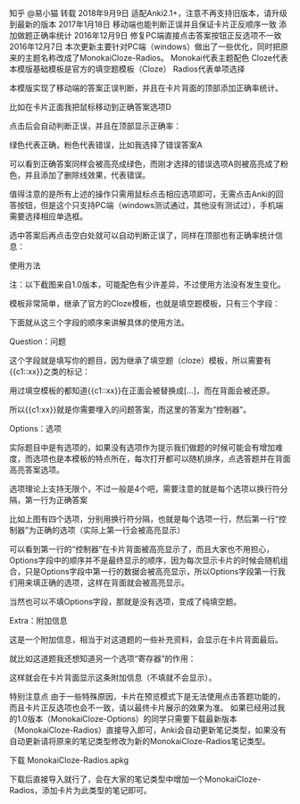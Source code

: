 
知乎 @易小猫 转载
2018年9月9日
适配Anki2.1+，注意不再支持旧版本，请升级到最新的版本
2017年1月18日
移动端也能判断正误并且保证卡片正反顺序一致
添加做题正确率统计
2016年12月9日
修复PC端直接点击答案按钮正反选项不一致
2016年12月7日
本次更新主要针对PC端（windows）做出了一些优化，同时把原来的主题名称改成了MonokaiCloze-Radios。
Monokai代表主题配色
Cloze代表本模版基础模板是官方的填空题模板（Cloze）
Radios代表单项选择


本模版实现了移动端的答案正误判断，并且在卡片背面的顶部添加正确率统计。

比如在卡片正面我把鼠标移动到正确答案选项D




点击后会自动判断正误，并且在顶部显示正确率：


绿色代表正确，粉色代表错误，比如我选择了错误答案A


可以看到正确答案同样会被高亮成绿色，而刚才选择的错误选项A则被高亮成了粉色，并且添加了删除线效果，代表错误。

值得注意的是所有上述的操作只需用鼠标点击相应选项即可，无需点击Anki的回答按钮，但是这个只支持PC端（windows测试通过，其他没有测试过），手机端需要选择相应单选框。




选中答案后再点击空白处就可以自动判断正误了，同样在顶部也有正确率统计信息：





使用方法



注：以下截图来自1.0版本，可能配色有少许差异，不过使用方法没有发生变化。

模板非常简单，继承了官方的Cloze模板，也就是填空题模板，只有三个字段：




下面就从这三个字段的顺序来讲解具体的使用方法。

Question：问题

这个字段就是填写你的题目，因为继承了填空题（cloze）模板，所以需要有{{c1::xx}}之类的标记：




用过填空模板的都知道{{c1::xx}}在正面会被替换成[...]，而在背面会被还原。




所以{{c1:xx}}就是你需要埋入的问题答案，而这里的答案为“控制器”。

Options：选项

实际题目中是有选项的，如果没有选项作为提示我们做题的时候可能会有增加难度，而选项也是本模板的特点所在，每次打开都可以随机排序，点选答题并在背面高亮答案选项。

选项理论上支持无限个，不过一般是4个吧，需要注意的就是每个选项以换行符分隔，第一行为正确答案




比如上图有四个选项，分别用换行符分隔，也就是每个选项一行，然后第一行“控制器”为正确的选项（实际上第一行会被高亮显示）




可以看到第一行的“控制器”在卡片背面被高亮显示了，而且大家也不用担心，Options字段中的顺序并不是最终显示的顺序，因为每次显示卡片的时候会随机组合，只是Options字段中第一行的数据会被高亮显示，所以Options字段第一行我们用来填正确的选项，这样在背面就会被高亮显示。

当然也可以不填Options字段，那就是没有选项，变成了纯填空题。

Extra：附加信息

这是一个附加信息，相当于对这道题的一些补充资料，会显示在卡片背面最后。

就比如这道题我还想知道另一个选项“寄存器”的作用：




这样就会在卡片背面显示这条附加信息（不填就不会显示）。






特别注意点
由于一些特殊原因，卡片在预览模式下是无法使用点击答题功能的，而且卡片正反选项也会不一致，请以最终卡片展示的效果为准。
如果已经用过我的1.0版本（MonokaiCloze-Options）的同学只需要下载最新版本（MonokaiCloze-Radios）直接导入即可，Anki会自动更新笔记类型，如果没有自动更新请将原来的笔记类型修改为新的MonokaiCloze-Radios笔记类型。




下载
MonokaiCloze-Radios.apkg

下载后直接导入就行了，会在大家的笔记类型中增加一个MonokaiCloze-Radios，添加卡片为此类型的笔记即可。
